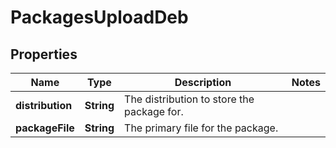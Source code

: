 
# PackagesUploadDeb

## Properties
Name | Type | Description | Notes
------------ | ------------- | ------------- | -------------
**distribution** | **String** | The distribution to store the package for. | 
**packageFile** | **String** | The primary file for the package. | 



